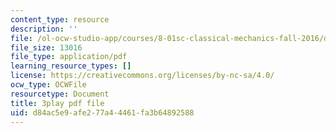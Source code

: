 ```yaml
---
content_type: resource
description: ''
file: /ol-ocw-studio-app/courses/8-01sc-classical-mechanics-fall-2016/d84ac5e9afe277a44461fa3b64892588_W3TqFzVh_rE.pdf
file_size: 13016
file_type: application/pdf
learning_resource_types: []
license: https://creativecommons.org/licenses/by-nc-sa/4.0/
ocw_type: OCWFile
resourcetype: Document
title: 3play pdf file
uid: d84ac5e9-afe2-77a4-4461-fa3b64892588
---
```

